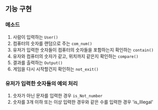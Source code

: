 <br>

## 기능 구현
### 메소드
1. 사람이 입력하는 `User()`
2. 컴퓨터의 숫자를 랜덤으로 주는 `com_num()`
3. 유저가 입력한 숫자들이 컴퓨터의 숫자들을 포함하는지 확인하는 `contain()`
4. 유자와 컴퓨터의 숫자가 같고, 위치까지 같은지 확인하는 `compare()`
5. 결과를 출력하는 `Output()`
6. 게임을 다시 시작할건지 확인하는 `not_exit()`


### 유저가 입력한 숫자들의 예외 처리
1. 숫자가 아닌 문자를 입력한 경우 `is_Not_number`
2. 숫자를 3개 이하 또는 이상 입력한 경우와 같은 수를 입력한 경우 'is_Illegal'
